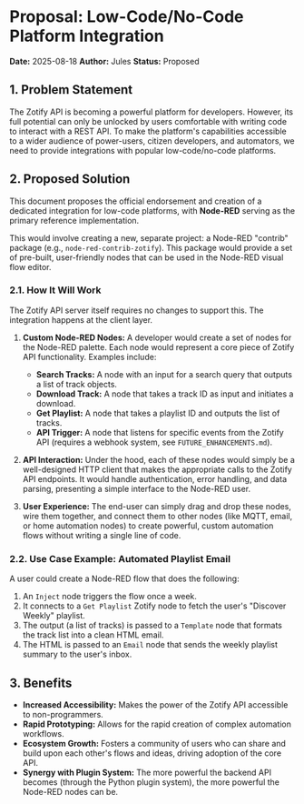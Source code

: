 <!-- ID: DOC-052 -->
# Proposal: Low-Code/No-Code Platform Integration

**Date:** 2025-08-18
**Author:** Jules
**Status:** Proposed

## 1. Problem Statement

The Zotify API is becoming a powerful platform for developers. However, its full potential can only be unlocked by users comfortable with writing code to interact with a REST API. To make the platform's capabilities accessible to a wider audience of power-users, citizen developers, and automators, we need to provide integrations with popular low-code/no-code platforms.

## 2. Proposed Solution

This document proposes the official endorsement and creation of a dedicated integration for low-code platforms, with **Node-RED** serving as the primary reference implementation.

This would involve creating a new, separate project: a Node-RED "contrib" package (e.g., `node-red-contrib-zotify`). This package would provide a set of pre-built, user-friendly nodes that can be used in the Node-RED visual flow editor.

### 2.1. How It Will Work

The Zotify API server itself requires no changes to support this. The integration happens at the client layer.

1.  **Custom Node-RED Nodes:** A developer would create a set of nodes for the Node-RED palette. Each node would represent a core piece of Zotify API functionality. Examples include:
    -   **Search Tracks:** A node with an input for a search query that outputs a list of track objects.
    -   **Download Track:** A node that takes a track ID as input and initiates a download.
    -   **Get Playlist:** A node that takes a playlist ID and outputs the list of tracks.
    -   **API Trigger:** A node that listens for specific events from the Zotify API (requires a webhook system, see `FUTURE_ENHANCEMENTS.md`).

2.  **API Interaction:** Under the hood, each of these nodes would simply be a well-designed HTTP client that makes the appropriate calls to the Zotify API endpoints. It would handle authentication, error handling, and data parsing, presenting a simple interface to the Node-RED user.

3.  **User Experience:** The end-user can simply drag and drop these nodes, wire them together, and connect them to other nodes (like MQTT, email, or home automation nodes) to create powerful, custom automation flows without writing a single line of code.

### 2.2. Use Case Example: Automated Playlist Email

A user could create a Node-RED flow that does the following:
1.  An `Inject` node triggers the flow once a week.
2.  It connects to a `Get Playlist` Zotify node to fetch the user's "Discover Weekly" playlist.
3.  The output (a list of tracks) is passed to a `Template` node that formats the track list into a clean HTML email.
4.  The HTML is passed to an `Email` node that sends the weekly playlist summary to the user's inbox.

## 3. Benefits

-   **Increased Accessibility:** Makes the power of the Zotify API accessible to non-programmers.
-   **Rapid Prototyping:** Allows for the rapid creation of complex automation workflows.
-   **Ecosystem Growth:** Fosters a community of users who can share and build upon each other's flows and ideas, driving adoption of the core API.
-   **Synergy with Plugin System:** The more powerful the backend API becomes (through the Python plugin system), the more powerful the Node-RED nodes can be.
